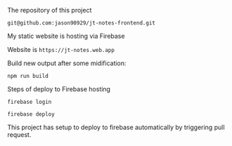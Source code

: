 The repository of this project

`git@github.com:jason90929/jt-notes-frontend.git`

My static website is hosting via Firebase

Website is `https://jt-notes.web.app`

Build new output after some midification:

`npm run build`

Steps of deploy to Firebase hosting

`firebase login`

`firebase deploy`

This project has setup to deploy to firebase automatically by triggering pull request.
